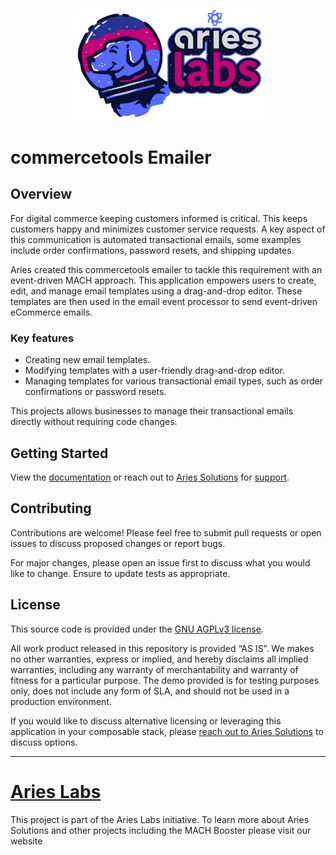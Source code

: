 <!-- markdownlint-disable MD041 -->
<!-- markdownlint-disable MD033 -->
<p align="center">
  <a href="https://www.ariessolutions.io/composable-commerce/aries-labs-open-source/">
    <img alt="Aries Labs" width="300" src="docs/assets/Labs-For-Dk_BG.svg">
  </a>
</p>

# commercetools Emailer

## Overview

For digital commerce keeping customers informed is critical. This keeps customers happy and minimizes customer service requests. A key aspect of this communication is automated transactional emails, some examples include order confirmations, password resets, and shipping updates.

Aries created this commercetools emailer to tackle this requirement with an event-driven MACH approach. This application empowers users to create, edit, and manage email templates using a drag-and-drop editor. These templates are then used in the email event processor to send event-driven eCommerce emails.

### Key features

- Creating new email templates.
- Modifying templates with a user-friendly drag-and-drop editor.
- Managing templates for various transactional email types, such as order confirmations or password resets.

This projects allows businesses to manage their transactional emails directly without requiring code changes.

## Getting Started

View the [documentation](https://ariessolutionsio.github.io/commercetools-emailer/) or reach out to [Aries Solutions](https://www.ariessolutions.io/) for [support](https://www.ariessolutions.io/contact-aries/).

## Contributing

Contributions are welcome! Please feel free to submit pull requests or open issues to discuss proposed changes or report bugs.

For major changes, please open an issue first to discuss what you would like to change. Ensure to update tests as appropriate.

## License

This source code is provided under the [GNU AGPLv3 license](https://www.gnu.org/licenses/agpl-3.0.en.html).

All work product released in this repository is provided ​“AS IS”. We makes no other warranties, express or implied, and hereby disclaims all implied warranties, including any warranty of merchantability and warranty of fitness for a particular purpose. The demo provided is for testing purposes only, does not include any form of SLA, and should not be used in a production environment.

If you would like to discuss alternative licensing or leveraging this application in your composable stack, please [reach out to Aries Solutions](https://www.ariessolutions.io/contact-aries/) to discuss options.

----

# [Aries Labs](https://www.ariessolutions.io/)

This project is part of the Aries Labs initiative. To learn more about Aries Solutions and other projects including the MACH Booster please visit our website
